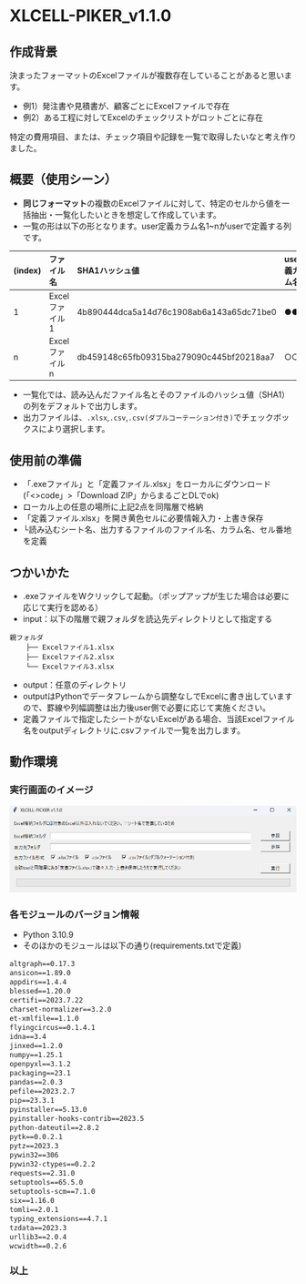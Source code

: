 # XLCELL-PIKER_v1.1.0

## 作成背景
決まったフォーマットのExcelファイルが複数存在していることがあると思います。

* 例1）発注書や見積書が、顧客ごとにExcelファイルで存在
* 例2）ある工程に対してExcelのチェックリストがロットごとに存在

特定の費用項目、または、チェック項目や記録を一覧で取得したいなと考え作りました。

## 概要（使用シーン）
* **同じフォーマット**の複数のExcelファイルに対して、特定のセルから値を一括抽出・一覧化したいときを想定して作成しています。
* 一覧の形は以下の形となります。user定義カラム名1~nがuserで定義する列です。

|(index)|ファイル名|SHA1ハッシュ値|user定義カラム名1|user定義カラム名n|
|:---|:---|:---|:---|:---|
|1|Excelファイル1|4b890444dca5a14d76c1908ab6a143a65dc71be0|●●●●|■■■■|
|n|Excelファイルn|db459148c65fb09315ba279090c445bf20218aa7|○○○○|□□□□|

* 一覧化では、読み込んだファイル名とそのファイルのハッシュ値（SHA1）の列をデフォルトで出力します。
* 出力ファイルは、```.xlsx```,```.csv```,```.csv(ダブルコーテーション付き)```でチェックボックスにより選択します。

## 使用前の準備
* 「.exeファイル」と「定義ファイル.xlsx」をローカルにダウンロード(「<>code」>「Download ZIP」からまるごとDLでok)
* ローカル上の任意の場所に上記2点を同階層で格納
* 「定義ファイル.xlsx」を開き黄色セルに必要情報入力・上書き保存
* └読み込むシート名、出力するファイルのファイル名、カラム名、セル番地を定義

## つかいかた
* .exeファイルをWクリックして起動。（ポップアップが生じた場合は必要に応じて実行を認める）
* input：以下の階層で親フォルダを読込先ディレクトリとして指定する
```
親フォルダ
    ├── Excelファイル1.xlsx
    ├── Excelファイル2.xlsx
    └── Excelファイル3.xlsx
```
* output：任意のディレクトリ
* outputはPythonでデータフレームから調整なしでExcelに書き出していますので、罫線や列幅調整は出力後user側で必要に応じて実施ください。
* 定義ファイルで指定したシートがないExcelがある場合、当該Excelファイル名をoutputディレクトリに.csvファイルで一覧を出力します。

## 動作環境
### 実行画面のイメージ
![GUIのキャプチャ](image\GUIのキャプチャv1.1.0.png)<br>
### 各モジュールのバージョン情報
* Python 3.10.9
* そのほかのモジュールは以下の通り(requirements.txtで定義)
```
altgraph==0.17.3
ansicon==1.89.0
appdirs==1.4.4
blessed==1.20.0
certifi==2023.7.22
charset-normalizer==3.2.0
et-xmlfile==1.1.0
flyingcircus==0.1.4.1
idna==3.4
jinxed==1.2.0
numpy==1.25.1
openpyxl==3.1.2
packaging==23.1
pandas==2.0.3
pefile==2023.2.7
pip==23.3.1
pyinstaller==5.13.0
pyinstaller-hooks-contrib==2023.5
python-dateutil==2.8.2
pytk==0.0.2.1
pytz==2023.3
pywin32==306
pywin32-ctypes==0.2.2
requests==2.31.0
setuptools==65.5.0
setuptools-scm==7.1.0
six==1.16.0
tomli==2.0.1
typing_extensions==4.7.1
tzdata==2023.3
urllib3==2.0.4
wcwidth==0.2.6
```
 
### 以上

